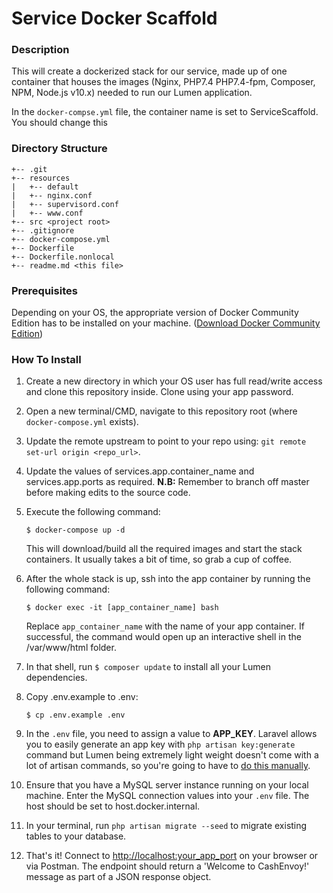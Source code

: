 # Service Docker Scaffold

### **Description**

This will create a dockerized stack for our service, made up of one container that houses the images (Nginx, PHP7.4 PHP7.4-fpm, Composer, NPM, Node.js v10.x) needed to run our Lumen application.

In the `docker-compse.yml` file, the container name is set to ServiceScaffold. You should change this

### **Directory Structure** 
```
+-- .git
+-- resources
|   +-- default
|   +-- nginx.conf
|   +-- supervisord.conf
|   +-- www.conf
+-- src <project root>
+-- .gitignore
+-- docker-compose.yml
+-- Dockerfile
+-- Dockerfile.nonlocal
+-- readme.md <this file>
```

### **Prerequisites**

Depending on your OS, the appropriate version of Docker Community Edition has to be installed on your machine.  ([Download Docker Community Edition](https://hub.docker.com/search/?type=edition&offering=community))

### **How To Install**

1. Create a new directory in which your OS user has full read/write access and clone this repository inside. Clone using your app password.

2. Open a new terminal/CMD, navigate to this repository root (where `docker-compose.yml` exists).

3. Update the remote upstream to point to your repo using: `git remote set-url origin <repo_url>`.

4. Update the values of services.app.container_name and services.app.ports as required. **N.B:** Remember to branch off master before making edits to the source code.

5. Execute the following command:

    ```
    $ docker-compose up -d
    ```

    This will download/build all the required images and start the stack containers. It usually takes a bit of time, so grab a cup of coffee.

6. After the whole stack is up, ssh into the app container by running the following command:

    ```
    $ docker exec -it [app_container_name] bash
    ```
    Replace `app_container_name` with the name of your app container. If successful, the command would open up an interactive shell in the /var/www/html folder.

7. In that shell, run `$ composer update` to install all your Lumen dependencies.

8. Copy .env.example to .env:

    ```
    $ cp .env.example .env
    ```

9. In the `.env` file, you need to assign a value to **APP_KEY**. Laravel allows you to easily generate an app key with `php artisan key:generate` command but Lumen being extremely light weight doesn't come with a lot of artisan commands, so you're going to have to [do this manually](http://www.unit-conversion.info/texttools/random-string-generator/).

10. Ensure that you have a MySQL server instance running on your local machine. Enter the MySQL connection values into your `.env` file. The host should be set to host.docker.internal.

11. In your terminal, run `php artisan migrate --seed` to migrate existing tables to your database.

12. That's it! Connect to [http://localhost:your_app_port](http://localhost:your_app_port) on your browser or via Postman. The endpoint should return a 'Welcome to CashEnvoy!' message as part of a JSON response object.
